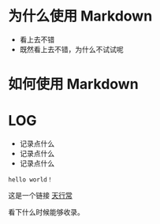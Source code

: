 # 为什么使用 Markdown

* 看上去不错  
* 既然看上去不错，为什么不试试呢  


# 如何使用 Markdown

# LOG

* 记录点什么
* 记录点什么
* 记录点什么

```
hello world！
```

这是一个链接 [天行常](https://const.net.cn)

看下什么时候能够收录。

